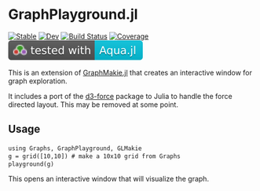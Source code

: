 # GraphPlayground.jl

[![Stable](https://img.shields.io/badge/docs-stable-blue.svg)](https://dgleich.github.io/GraphPlayground.jl/stable/)
[![Dev](https://img.shields.io/badge/docs-dev-blue.svg)](https://dgleich.github.io/GraphPlayground.jl/dev/)
[![Build Status](https://github.com/dgleich/GraphPlayground.jl/actions/workflows/CI.yml/badge.svg?branch=main)](https://github.com/dgleich/GraphPlayground.jl/actions/workflows/CI.yml?query=branch%3Amain)
[![Coverage](https://codecov.io/gh/dgleich/GraphPlayground.jl/branch/main/graph/badge.svg)](https://codecov.io/gh/dgleich/GraphPlayground.jl)
[![Aqua](https://raw.githubusercontent.com/JuliaTesting/Aqua.jl/master/badge.svg)](https://github.com/JuliaTesting/Aqua.jl)

This is an extension of [GraphMakie.jl](https://github.com/MakieOrg/GraphMakie.jl) that creates an interactive window for graph exploration. 

It includes a port of the [d3-force](https://d3js.org/d3-force) package to Julia to handle the force directed layout. This may be removed at some point. 

Usage
-----
```
using Graphs, GraphPlayground, GLMakie
g = grid([10,10]) # make a 10x10 grid from Graphs
playground(g)
```

This opens an interactive window that will visualize the graph. 

